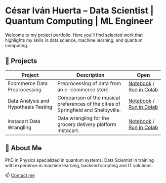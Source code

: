 # César Iván Huerta – Data Scientist | Quantum Computing | ML Engineer

Welcome to my project portfolio. Here you'll find selected work that highlights my skills in data science, machine learning, and quantum computing.

## 🔬 Projects

| Project | Description | Open |
|--------|-------------|------|
| Ecommerce Data Preprocessing | Preprocessing of data from an e-commerce store. | [Notebook](/projects/ecommerce_data_preprocessing/ecommerce_data_preprocessing.ipynb) / [Run in Colab](https://colab.research.google.com/github/dr-chip007/portfolio/blob/main/projects/ecommerce_data_preprocessing/ecommerce_data_preprocessing.ipynb) |
| Data Analysis and Hypothesis Testing | Comparison of the musical preferences of the cities of Springfield and Shelbyville. | [Notebook](projects/data_analysis_hypothesis_testing/data_analysis_hypothesis_testing.ipynb) / [Run in Colab]([https://drive.google.com/file/d/1AmJJ4y1yULu4_znCUYI1_7m4L1TGzc6k/view?usp=sharing](https://colab.research.google.com/github/dr-chip007/portfolio/blob/main/projects/data_analysis_hypothesis_testing/data_analysis_hypothesis_testing.ipynb)) |
| Instacart Data Wrangling | Data wrangling for the grocery delivery platform Instacart. | [Notebook](projects/instacart_data_wrangling/instacart_data_wrangling.ipynb) / [Run in Colab](https://colab.research.google.com/github/dr-chip007/portfolio/blob/main/projects/instacart_data_wrangling/instacart_data_wrangling.ipynb) |

## 📄 About Me

PhD in Physics specialized in quantum systems. Data Scientist in training with experience in machine learning, backend scripting and IT solutions.

📫 [Contact me](mailto:cesar.huerta.p@hotmail.com)
